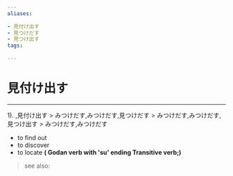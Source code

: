 ```yaml
---
aliases:
    
- 見付け出す
- 見つけだす
- 見つけ出す
tags:
    
---
```


# 見付け出す
---
1).
,見付け出す > みつけだす,みつけだす,見つけだす > みつけだす,みつけだす,見つけ出す > みつけだす,みつけだす

- to find out
- to discover
- to locate
**( Godan verb with 'su' ending Transitive verb;)**
> see also: 
            